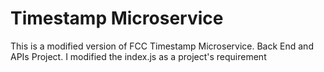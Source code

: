 # Timestamp Microservice

This is a modified version of FCC Timestamp Microservice. Back End and APIs Project.
I modified the index.js as a project's requirement
